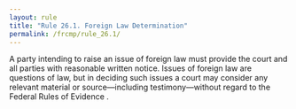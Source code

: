 ```yaml
---
layout: rule
title: "Rule 26.1. Foreign Law Determination"
permalink: /frcmp/rule_26.1/
---
```


A party intending to raise an issue of foreign law must provide the court and all parties with reasonable written notice. Issues of foreign law are questions of law, but in deciding such issues a court may consider any relevant material or source—including testimony—without regard to the Federal Rules of Evidence .
